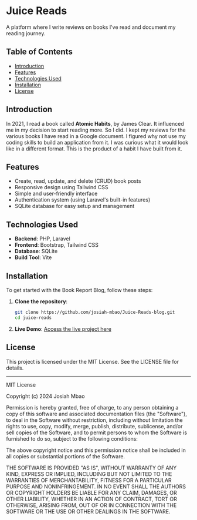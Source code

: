 # Juice Reads

A platform where I write reviews on books I've read and document my reading journey.

## Table of Contents

- [Introduction](#introduction)
- [Features](#features)
- [Technologies Used](#technologies-used)
- [Installation](#installation)
- [License](#license)

## Introduction

In 2021, I read a book called **Atomic Habits**, by James Clear. It influenced me in my decision to start reading more. So I did. I kept my reviews for the various books I have read in a Google document. I figured why not use my coding skills to build an application from it. I was curious what it would look like in a different format. This is the product of a habit I have built from it.

## Features

- Create, read, update, and delete (CRUD) book posts
- Responsive design using Tailwind CSS
- Simple and user-friendly interface
- Authentication system (using Laravel's built-in features)
- SQLite database for easy setup and management

## Technologies Used

- **Backend**: PHP, Laravel
- **Frontend**: Bootstrap, Tailwind CSS
- **Database**: SQLite
- **Build Tool**: Vite

## Installation

To get started with the Book Report Blog, follow these steps:

1. **Clone the repository**:

   ```bash
   git clone https://github.com/josiah-mbao/Juice-Reads-blog.git
   cd juice-reads
   ```

2. **Live Demo**:
   [Access the live project here](http://127.0.0.1:8000/)

## License

This project is licensed under the MIT License. See the LICENSE file for details.

---

MIT License

Copyright (c) 2024 Josiah Mbao

Permission is hereby granted, free of charge, to any person obtaining a copy of this software and associated documentation files (the "Software"), to deal in the Software without restriction, including without limitation the rights to use, copy, modify, merge, publish, distribute, sublicense, and/or sell copies of the Software, and to permit persons to whom the Software is furnished to do so, subject to the following conditions:

The above copyright notice and this permission notice shall be included in all copies or substantial portions of the Software.

THE SOFTWARE IS PROVIDED "AS IS", WITHOUT WARRANTY OF ANY KIND, EXPRESS OR IMPLIED, INCLUDING BUT NOT LIMITED TO THE WARRANTIES OF MERCHANTABILITY, FITNESS FOR A PARTICULAR PURPOSE AND NONINFRINGEMENT. IN NO EVENT SHALL THE AUTHORS OR COPYRIGHT HOLDERS BE LIABLE FOR ANY CLAIM, DAMAGES, OR OTHER LIABILITY, WHETHER IN AN ACTION OF CONTRACT, TORT OR OTHERWISE, ARISING FROM, OUT OF OR IN CONNECTION WITH THE SOFTWARE OR THE USE OR OTHER DEALINGS IN THE SOFTWARE.
